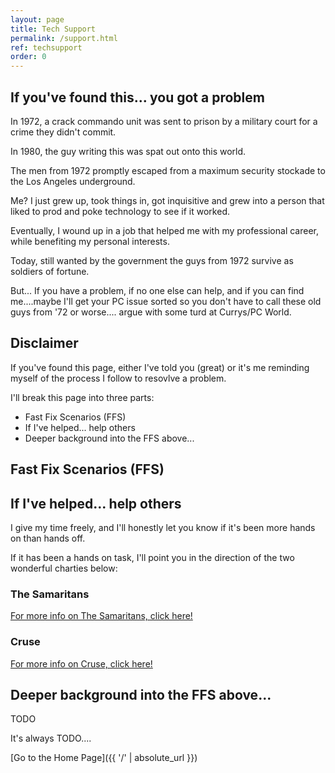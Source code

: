 ```yaml
---
layout: page
title: Tech Support
permalink: /support.html
ref: techsupport
order: 0
---
```


## If you've found this... you got a problem

In 1972, a crack commando unit was sent to prison by a military court for a crime they didn't commit.  

In 1980, the guy writing this was spat out onto this world.  

The men from 1972 promptly escaped from a maximum security stockade to the Los Angeles underground.  

Me? I just grew up, took things in, got inquisitive and grew into a person that liked to prod and poke technology to see if it worked.  

Eventually, I wound up in a job that helped me with my professional career, while benefiting my personal interests.  

Today, still wanted by the government the guys from 1972 survive as soldiers of fortune.  

But... If you have a problem, if no one else can help, and if you can find me....maybe I'll get your PC issue sorted so you don't have to call these old guys from '72 or worse.... argue with some turd at Currys/PC World.  

## Disclaimer

If you've found this page, either I've told you (great) or it's me reminding myself of the process I follow to resovlve a problem.  

I'll break this page into three parts:  

* Fast Fix Scenarios (FFS)
* If I've helped... help others
* Deeper background into the FFS above...

## Fast Fix Scenarios (FFS)

## If I've helped... help others

I give my time freely, and I'll honestly let you know if it's been more hands on than hands off.  

If it has been a hands on task, I'll point you in the direction of the two wonderful charties below:

### The Samaritans

<a href="samaritans.html" target="_self">For more info on The Samaritans, click here!</a>

<div id="jg-widget-skeddy-samaritans-796"></div><script>(function(){var id="jg-widget-skeddy-samaritans-796",doc=document,pfx=(window.location.toString().indexOf("https")==0)?"https":"http";var el=doc.getElementById(id);if(el){var js=doc.createElement('script');js.src=pfx+"://widgets.justgiving.com/fundraisingpage/skeddy-samaritans?enc=ZT1qZy13aWRnZXQtc2tlZGR5LXNhbWFyaXRhbnMtNzk2Jnc9NDAwJmI9aW5uZXIsZG9uYXRlLGZ1bmRyYWlzZSZpYj10aXRsZSxwcm9ncmVzcyxyYWlzZWQsdGFyZ2V0";el.parentNode.insertBefore(js, el);}})();</script>

### Cruse

<a href="cruse.html" target="_self">For more info on Cruse, click here!</a>

<div id="jg-widget-skeddy-cruse-332"></div><script>(function(){var id="jg-widget-skeddy-cruse-332",doc=document,pfx=(window.location.toString().indexOf("https")==0)?"https":"http";var el=doc.getElementById(id);if(el){var js=doc.createElement('script');js.src=pfx+"://widgets.justgiving.com/fundraisingpage/skeddy-cruse?enc=ZT1qZy13aWRnZXQtc2tlZGR5LWNydXNlLTMzMiZ3PTQwMCZiPWlubmVyLGRvbmF0ZSxmdW5kcmFpc2UmaWI9dGl0bGUsc3VtbWFyeSxwcm9ncmVzcyxyYWlzZWQsdGFyZ2V0";el.parentNode.insertBefore(js, el);}})();</script>

## Deeper background into the FFS above...

TODO  

It's always TODO....  

[Go to the Home Page]({{ '/' | absolute_url }})  